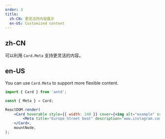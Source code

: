 ```yaml
---
order: 3
title:
  zh-CN: 更灵活的内容展示
  en-US: Customized content
---
```


## zh-CN

可以利用 `Card.Meta` 支持更灵活的内容。

## en-US

You can use `Card.Meta` to support more flexible content.

```jsx
import { Card } from 'antd';

const { Meta } = Card;

ReactDOM.render(
	<Card hoverable style={{ width: 240 }} cover={<img alt="example" src="https://os.alipayobjects.com/rmsportal/QBnOOoLaAfKPirc.png" />}>
		<Meta title="Europe Street beat" description="www.instagram.com" />
	</Card>,
	mountNode,
);
```
